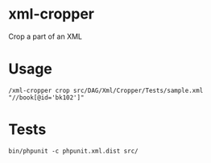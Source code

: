 # xml-cropper
Crop a part of an XML

# Usage

```
/xml-cropper crop src/DAG/Xml/Cropper/Tests/sample.xml "//book[@id='bk102']"
```

# Tests

```
bin/phpunit -c phpunit.xml.dist src/
```
